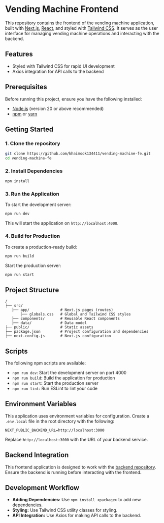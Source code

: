 # Vending Machine Frontend

This repository contains the frontend of the vending machine application, built with [Next.js](https://nextjs.org/), [React](https://react.dev/), and styled with [Tailwind CSS](https://tailwindcss.com/). It serves as the user interface for managing vending machine operations and interacting with the backend.

## Features
- Styled with Tailwind CSS for rapid UI development
- Axios integration for API calls to the backend

## Prerequisites
Before running this project, ensure you have the following installed:
- [Node.js](https://nodejs.org/) (version 20 or above recommended)
- [npm](https://www.npmjs.com/) or [yarn](https://yarnpkg.com/)

## Getting Started

### 1. Clone the repository
```bash
git clone https://github.com/khaimook134411/vending-machine-fe.git
cd vending-machine-fe
```

### 2. Install Dependencies
```bash
npm install
```

### 3. Run the Application
To start the development server:
```bash
npm run dev
```
This will start the application on `http://localhost:4000`.

### 4. Build for Production
To create a production-ready build:
```bash
npm run build
```
Start the production server:
```bash
npm run start
```

## Project Structure
```
/
├── src/
   ├── app/              # Next.js pages (routes)
       ├── globals.css   # Global and Tailwind CSS styles
   ├── components/       # Reusable React components
   ├── data/             # Data model
├── public/              # Static assets
├── package.json         # Project configuration and dependencies
├── next.config.js       # Next.js configuration
```

## Scripts
The following npm scripts are available:
- `npm run dev`: Start the development server on port 4000
- `npm run build`: Build the application for production
- `npm run start`: Start the production server
- `npm run lint`: Run ESLint to lint your code

## Environment Variables
This application uses environment variables for configuration. Create a `.env.local` file in the root directory with the following:
```env
NEXT_PUBLIC_BACKEND_URL=http://localhost:3000
```
Replace `http://localhost:3000` with the URL of your backend service.

## Backend Integration
This frontend application is designed to work with the [backend repository](https://github.com/khaimook134411/vending-machine-be). Ensure the backend is running before interacting with the frontend.

## Development Workflow
- **Adding Dependencies:** Use `npm install <package>` to add new dependencies.
- **Styling:** Use Tailwind CSS utility classes for styling.
- **API Integration:** Use Axios for making API calls to the backend.
